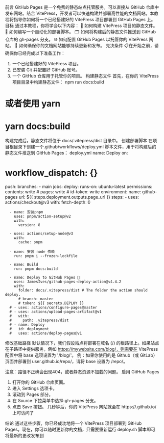 前言
GitHub Pages 是一个免费的静态站点托管服务，可以直接从 GitHub 仓库中发布网站。结合 VitePress，开发者可以快速构建并部署高性能的文档网站。本教程将指导你如何将一个已经搭建好的 VitePress 项目部署到 GitHub Pages 上。
目标
通过本教程，你将学会以下内容：
🚀 如何构建 VitePress 项目的静态文件。
📝 如何编写一个自动化的部署脚本。
🗂️ 如何将构建后的静态文件推送到 GitHub 仓库的 gh-pages 分支。
🌐 如何配置 GitHub Pages 以托管你的 VitePress 网站。
🔄 如何确保你的文档网站能够持续更新和发布。
先决条件
📋在开始之前，请确保你已经完成以下准备工作：
1. 一个已经搭建好的 VitePress 项目。
2. 已安装 Git 并配置好 GitHub 账号。
3. 一个 GitHub 仓库用于托管你的项目。
构建静态文件
首先，在你的 VitePress 项目目录中构建静态文件：
npm run docs:build
# 或者使用 yarn
# yarn docs:build
构建完成后，静态文件将位于 docs/.vitepress/dist 目录中。
创建部署脚本
在项目根目录下创建一个.github/workflows/deploy.yml 脚本文件，用于将构建后的静态文件推送到 GitHub Pages：
deploy.yml
name: Deploy
on:
  # workflow_dispatch: {}
  push:
    branches:
      - main
jobs:
  deploy:
    runs-on: ubuntu-latest
    permissions:
      contents: write
      # pages: write
      # id-token: write
    environment:
      name: github-pages
      url: ${{ steps.deployment.outputs.page_url }}
    steps:
      - uses: actions/checkout@v3
        with:
          fetch-depth: 0

      - name: 安装pnpm
        uses: pnpm/action-setup@v2
        with:
          version: 8

      - uses: actions/setup-node@v3
        with:
          cache: pnpm

      - name: 安装 node 依赖
        run: pnpm i --frozen-lockfile

      - name: Build
        run: pnpm docs:build

      - name: Deploy to GitHub Pages 🚀
        uses: JamesIves/github-pages-deploy-action@v4.4.2
        with:
          folder: docs/.vitepress/dist # The folder the action should deploy.
          # branch: master
          # token: ${{ secrets.DEPLOY }}
      # - uses: actions/configure-pages@master
      # - uses: actions/upload-pages-artifact@v1
      #   with:
      #     path: .vitepress/dist
      # - name: Deploy
      #   id: deployment
      #   uses: actions/deploy-pages@v1

修改基础路径
默认情况下，我们假设站点将部署在域名 (/) 的根路径上。如果站点在子路径中提供服务，例如 https://mywebsite.com/blog/，则需要在 VitePress 配置中将 base 选项设置为 '/blog/'。
例：如果你使用的是 Github（或 GitLab）页面并部署到 user.github.io/repo/，请将 base 设置为 /repo/。

注意：路径不正确会出现404，或者静态资源不加载的问题。
启用 GitHub Pages
1. 打开你的 GitHub 仓库页面。
2. 进入 Settings 选项卡。
3. 滚动到 Pages 部分。
4. 在 Source 下拉菜单中选择 gh-pages 分支。
5. 点击 Save 按钮。
几秒钟后，你的 VitePress 网站就会在 https://<USERNAME>.github.io/<REPO> 上可访问了

结论
通过这些步骤，你已经成功地将一个 VitePress 项目部署到 GitHub Pages。现在，你可以随时更新你的文档，只需要重新运行 deploy.sh 脚本即可将最新的更改发布到
